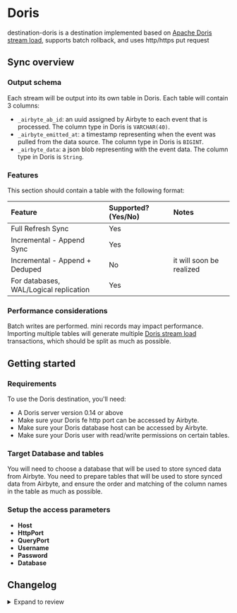 # Doris

destination-doris is a destination implemented based on [Apache Doris stream load](https://doris.apache.o../dev/data-operate/import/import-way/stream-load-manual), supports batch rollback, and uses http/https put request

## Sync overview

### Output schema

Each stream will be output into its own table in Doris. Each table will contain 3 columns:

- `_airbyte_ab_id`: an uuid assigned by Airbyte to each event that is processed. The column type in Doris is `VARCHAR(40)`.
- `_airbyte_emitted_at`: a timestamp representing when the event was pulled from the data source. The column type in Doris is `BIGINT`.
- `_airbyte_data`: a json blob representing with the event data. The column type in Doris is `String`.

### Features

This section should contain a table with the following format:

| Feature                                | Supported?(Yes/No) | Notes                    |
| :------------------------------------- | :----------------- | :----------------------- |
| Full Refresh Sync                      | Yes                |                          |
| Incremental - Append Sync              | Yes                |                          |
| Incremental - Append + Deduped         | No                 | it will soon be realized |
| For databases, WAL/Logical replication | Yes                |                          |

### Performance considerations

Batch writes are performed. mini records may impact performance.
Importing multiple tables will generate multiple [Doris stream load](https://doris.apache.o../dev/data-operate/import/import-way/stream-load-manual) transactions, which should be split as much as possible.

## Getting started

### Requirements

To use the Doris destination, you'll need:

- A Doris server version 0.14 or above
- Make sure your Doris fe http port can be accessed by Airbyte.
- Make sure your Doris database host can be accessed by Airbyte.
- Make sure your Doris user with read/write permissions on certain tables.

### Target Database and tables

You will need to choose a database that will be used to store synced data from Airbyte.
You need to prepare tables that will be used to store synced data from Airbyte, and ensure the order and matching of the column names in the table as much as possible.

### Setup the access parameters

- **Host**
- **HttpPort**
- **QueryPort**
- **Username**
- **Password**
- **Database**

## Changelog

<details>
  <summary>Expand to review</summary>

| Version | Date       | Pull Request                                             | Subject        |
| :------ | :--------- | :------------------------------------------------------- | :------------- |
| 0.1.0   | 2022-11-14 | [17884](https://github.com/airbytehq/airbyte/pull/17884) | Initial Commit |

</details>